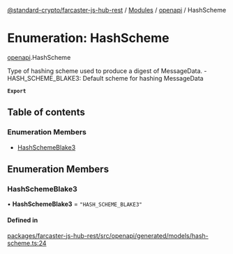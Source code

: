 [@standard-crypto/farcaster-js-hub-rest](../README.md) / [Modules](../modules.md) / [openapi](../modules/openapi.md) / HashScheme

# Enumeration: HashScheme

[openapi](../modules/openapi.md).HashScheme

Type of hashing scheme used to produce a digest of MessageData. - HASH_SCHEME_BLAKE3: Default scheme for hashing MessageData

**`Export`**

## Table of contents

### Enumeration Members

- [HashSchemeBlake3](openapi.HashScheme.md#hashschemeblake3)

## Enumeration Members

### HashSchemeBlake3

• **HashSchemeBlake3** = ``"HASH_SCHEME_BLAKE3"``

#### Defined in

[packages/farcaster-js-hub-rest/src/openapi/generated/models/hash-scheme.ts:24](https://github.com/standard-crypto/farcaster-js/blob/main/packages/farcaster-js-hub-rest/src/openapi/generated/models/hash-scheme.ts#L24)
